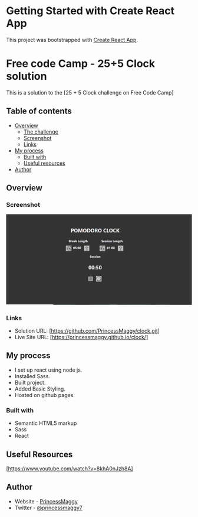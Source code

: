 # Getting Started with Create React App

This project was bootstrapped with [Create React App](https://github.com/facebook/create-react-app).

# Free code Camp - 25+5 Clock solution

This is a solution to the [25 + 5 Clock challenge on Free Code Camp]

## Table of contents

- [Overview](#overview)
  - [The challenge](#the-challenge)
  - [Screenshot](#screenshot)
  - [Links](#links)
- [My process](#my-process)
  - [Built with](#built-with)
  - [Useful resources](#useful-resources)
- [Author](#author)


## Overview


### Screenshot

![](./screenshot.PNG)



### Links

- Solution URL: [https://github.com/PrincessMaggy/clock.git]
- Live Site URL: [https://princessmaggy.github.io/clock/]

## My process
- I set up react using node js.
- Installed Sass.
- Built project.
- Added Basic Styling.
- Hosted on github pages.


### Built with

- Semantic HTML5 markup
- Sass
- React

## Useful Resources
[https://www.youtube.com/watch?v=8khA0nJzh8A]
## Author

- Website - [PrincessMaggy](https://princessmaggy.github.io/My-Portfolio/)
- Twitter - [@princessmaggy7](https://www.twitter.com/princessmaggy7)

